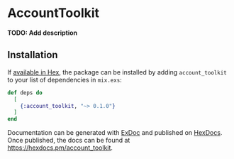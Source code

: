 # AccountToolkit

**TODO: Add description**

## Installation

If [available in Hex](https://hex.pm/docs/publish), the package can be installed
by adding `account_toolkit` to your list of dependencies in `mix.exs`:

```elixir
def deps do
  [
    {:account_toolkit, "~> 0.1.0"}
  ]
end
```

Documentation can be generated with [ExDoc](https://github.com/elixir-lang/ex_doc)
and published on [HexDocs](https://hexdocs.pm). Once published, the docs can
be found at <https://hexdocs.pm/account_toolkit>.

